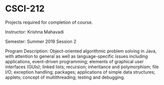 # CSCI-212

Projects required for completion of course.

Instructor: Krishna Mahavadi

Semester: Summer 2019 Session 2

Program Description:
Object-oriented algorithmic problem solving in Java, with attention to general as well as language-specific issues including applications, event-driven programming; elements of graphical user interfaces (GUIs); linked lists; recursion; inheritance and polymorphism; file I/O; exception handling; packages; applications of simple data structures; applets; concept of multithreading; testing and debugging.
